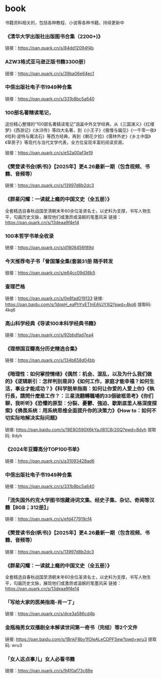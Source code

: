 # book
书籍资料相关的，包括各种教程、小说等各种书籍，持续更新中


### 《清华大学出版社出版图书合集（2200+)》
链接：https://pan.quark.cn/s/84dd12094f4b

### AZW3格式亚马逊正版书籍3300册）
链接：https://pan.quark.cn/s/39ba06e64ec1

### 中信出版社电子书1949种合集
链接：https://pan.quark.cn/s/331b8bc5a640


### 100部名著精读笔记，
这份精心整理的“100部名著精读笔记”涵盖中外文学经典，从《三国演义》《红楼梦》《西游记》《水浒传》等四大名著，到《小王子》《傲慢与偏见》《一千零一夜》《哈利·波特与魔法石》等西方经典，再到《朝花夕拾》《儒林外史》《乡土中国》《草房子》等现代与当代文学代表，全方位呈现丰富的阅读资源。

链接：https://pan.quark.cn/s/e52a00af3e19


### 《樊登读书会(帆书)》【2025年】更4.26最新一期（包含视频、书籍、音频等）
链接：https://pan.quark.cn/s/13997d8b2dc3

### 《群星闪耀：一读就上瘾的中国文史（全五册）》
全套精选自春秋战国至清朝末年60余位圣贤名士，以史料为支撑，书写人物生平，勾画历史文脉，展现他们或激昂或温婉的笔墨风采
链接：https://pan.quark.cn/s/13deaa9f4e14

### 100本哲学书单全收录
链接：https://pan.quark.cn/s/d1808456f89d

### 今天推荐电子书「曾国藩全集(套装31册 随手转发

链接：https://pan.quark.cn/s/e64cc09d36b5


### 查理芒格
链接：https://pan.quark.cn/s/0e8fad019133
链接: https://pan.baidu.com/s/1dopH_eaPhYyETInEAVJYXQ?pwd=4kq6 提取码: 4kq6

### 高山科学经典《导读100本科学经典书籍》
链接：https://pan.quark.cn/s/92bbdfad7ea4

### 《理想国豆瓣高分历史精选合集》
链接：https://pan.quark.cn/s/134b658d04bb

### 《暗理性：如何掌控情绪》《偶然：机会、混乱，以及为什么我们做的》《逻辑新引：怎样判别是非》《如何工作，家庭才能幸福？如何生活，事业才能成功？》《科学脱单指南：如何让你爱的人爱上你》《執行長，請問什麼是工作？：三星流翻轉職場的33個破框思考》《你们聊，我听听》《恐懼的原型︰分裂、憂鬱、強迫、歇斯底里人格深度探索》《佛畏系统：用系统思维全面提升你的决策力》《How to：如何不切实际地解决实际问题》
链接: https://pan.baidu.com/s/18E8O590X6kYaJl81C6r20Q?pwd=8dyh 提取码: 8dyh

### 《2024年豆瓣高分TOP100书单》
链接：https://pan.quark.cn/s/a31093428ad6

### 中信出版社电子书1949种合集
链接：https://pan.quark.cn/s/331b8bc5a640

### 「流失国外约克大学图书馆藏诗词文集、经史子集、杂记、奇闻等汉籍【8GB；312册】」
链接：https://pan.quark.cn/s/efd477919cf4

### 《樊登读书会(帆书)》【2025年】更4.26最新一期（包含视频、书籍、音频等）
链接：https://pan.quark.cn/s/13997d8b2dc3

### 《群星闪耀：一读就上瘾的中国文史（全五册）》
全套精选自春秋战国至清朝末年60余位圣贤名士，以史料为支撑，书写人物生平，勾画历史文脉，展现他们或激昂或温婉的笔墨风采
链接：https://pan.quark.cn/s/13deaa9f4e14

### 「写给大家的医美指南-肖一丁」
链接：https://pan.quark.cn/s/dce3a586cd4b

### 金瓶梅男女双播剧全本解读世间第一奇书（完结）等2个文件
链接: https://pan.baidu.com/s/1BnkF8by1fOIeALeCDPFSew?pwd=wru3 提取码: wru3

### 「女人这点事儿」女人必看书籍
链接：https://pan.quark.cn/s/94f0af73c88e
